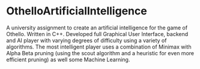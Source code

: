 OthelloArtificialIntelligence
=============================

A university assignment to create an artificial intelligence for the game of Othello. Written in C++. Developed full Graphical User Interface, backend and AI player with varying degrees of difficulty using a variety of algorithms. The most intelligent player uses a combination of Minimax with Alpha Beta pruning (using the scout algorithm and a heuristic for even more efficient pruning) as well some Machine Learning.
